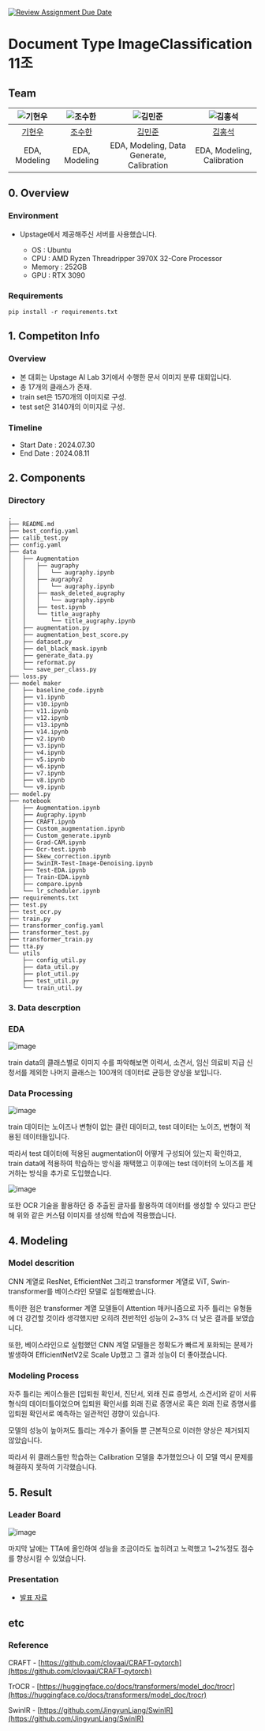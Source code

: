 [![Review Assignment Due Date](https://classroom.github.com/assets/deadline-readme-button-22041afd0340ce965d47ae6ef1cefeee28c7c493a6346c4f15d667ab976d596c.svg)](https://classroom.github.com/a/FVjNDCrt)
# Document Type ImageClassification 11조

## Team

| ![기현우](https://github.com/user-attachments/assets/446f86a6-a08a-4d60-a846-4e470b031ad1)| ![조수한](https://github.com/user-attachments/assets/e1160f18-4441-4156-bd58-f5be8e076782)| ![김민준](https://github.com/user-attachments/assets/3a6a96ca-3d4e-4669-b5c9-19a3cca18a7a)| ![김홍석](https://github.com/user-attachments/assets/b0a17b67-255d-4eec-9303-b39673ef2352)| 
| :--------------------------------------------------------------: | :--------------------------------------------------------------: | :--------------------------------------------------------------: | :--------------------------------------------------------------: | 
|            [기현우](https://github.com/UpstageAILab)             |            [조수한](https://github.com/UpstageAILab)             |            [김민준](https://github.com/UpstageAILab)             |            [김홍석](https://github.com/UpstageAILab)             |            
|                            EDA, Modeling                            |                            EDA, Modeling                            |                            EDA, Modeling, Data Generate, Calibration                          |                            EDA, Modeling, Calibration

## 0. Overview
### Environment
- Upstage에서 제공해주신 서버를 사용했습니다.

    - OS : Ubuntu
    - CPU : AMD Ryzen Threadripper 3970X 32-Core Processor
    - Memory : 252GB
    - GPU : RTX 3090

### Requirements

    pip install -r requirements.txt

## 1. Competiton Info

### Overview

- 본 대회는 Upstage AI Lab 3기에서 수행한 문서 이미지 분류 대회입니다.
- 총 17개의 클래스가 존재.
- train set은 1570개의 이미지로 구성.
- test set은 3140개의 이미지로 구성.

### Timeline

- Start Date : 2024.07.30
- End Date : 2024.08.11

## 2. Components

### Directory

```
.
├── README.md
├── best_config.yaml
├── calib_test.py
├── config.yaml
├── data
│   ├── Augmentation
│   │   ├── augraphy
│   │   │   └── augraphy.ipynb
│   │   ├── augraphy2
│   │   │   └── augraphy.ipynb
│   │   ├── mask_deleted_augraphy
│   │   │   └── augraphy.ipynb
│   │   ├── test.ipynb
│   │   └── title_augraphy
│   │       └── title_augraphy.ipynb
│   ├── augmentation.py
│   ├── augmentation_best_score.py
│   ├── dataset.py
│   ├── del_black_mask.ipynb
│   ├── generate_data.py
│   ├── reformat.py
│   └── save_per_class.py
├── loss.py
├── model maker
│   ├── baseline_code.ipynb
│   ├── v1.ipynb
│   ├── v10.ipynb
│   ├── v11.ipynb
│   ├── v12.ipynb
│   ├── v13.ipynb
│   ├── v14.ipynb
│   ├── v2.ipynb
│   ├── v3.ipynb
│   ├── v4.ipynb
│   ├── v5.ipynb
│   ├── v6.ipynb
│   ├── v7.ipynb
│   ├── v8.ipynb
│   └── v9.ipynb
├── model.py
├── notebook
│   ├── Augmentation.ipynb
│   ├── Augraphy.ipynb
│   ├── CRAFT.ipynb
│   ├── Custom_augmentation.ipynb
│   ├── Custom_generate.ipynb
│   ├── Grad-CAM.ipynb
│   ├── Ocr-test.ipynb
│   ├── Skew_correction.ipynb
│   ├── SwinIR-Test-Image-Denoising.ipynb
│   ├── Test-EDA.ipynb
│   ├── Train-EDA.ipynb
│   ├── compare.ipynb
│   └── lr_scheduler.ipynb
├── requirements.txt
├── test.py
├── test_ocr.py
├── train.py
├── transformer_config.yaml
├── transformer_test.py
├── transformer_train.py
├── tta.py
└── utils
    ├── config_util.py
    ├── data_util.py
    ├── plot_util.py
    ├── test_util.py
    └── train_util.py
```

### 3. Data descrption

### EDA

![image](./imgs/docs/train_class_dist.png)

train data의 클래스별로 이미지 수를 파악해보면 이력서, 소견서, 임신 의료비 지급 신청서를 제외한 나머지 클래스는 100개의 데이터로 균등한 양상을 보입니다.


### Data Processing

![image](./imgs/docs/data_sample.png)

train 데이터는 노이즈나 변형이 없는 클린 데이터고, test 데이터는 노이즈, 변형이 적용된 데이터들입니다.


따라서 test 데이터에 적용된 augmentation이 어떻게 구성되어 있는지 확인하고, train data에 적용하여 학습하는 방식을 채택했고 이후에는 test 데이터의 노이즈를 제거하는 방식을 추가로 도입했습니다.

![image](./imgs/docs/data_generate.png)

또한 OCR 기술을 활용하던 중 추출된 글자를 활용하여 데이터를 생성할 수 있다고 판단해 위와 같은 커스텀 이미지를 생성해 학습에 적용했습니다.

## 4. Modeling

### Model descrition

CNN 계열로 ResNet, EfficientNet 그리고 transformer 계열로 ViT, Swin-transformer를 베이스라인 모델로 실험해봤습니다.

특이한 점은 transformer 계열 모델들이 Attention 매커니즘으로 자주 틀리는 유형들에 더 강건할 것이라 생각했지만 오히려 전반적인 성능이 2~3% 더 낮은 결과를 보였습니다.

또한, 베이스라인으로 실험했던 CNN 계열 모델들은 정확도가 빠르게 포화되는 문제가 발생하여 EfficientNetV2로 Scale Up했고 그 결과 성능이 더 좋아졌습니다.

### Modeling Process

자주 틀리는 케이스들은 [입퇴원 확인서, 진단서, 외래 진료 증명서, 소견서]와 같이 서류 형식의 데이터틀이었으며 입퇴원 확인서를 외래 진료 증명서로 혹은 외래 진료 증명서를 입퇴원 확인서로 예측하는 일관적인 경향이 있습니다.

모델의 성능이 높아져도 틀리는 개수가 줄어들 뿐 근본적으로 이러한 양상은 제거되지 않았습니다.

따라서 위 클래스들만 학습하는 Calibration 모델을 추가했었으나 이 모델 역시 문제를 해결하지 못하여 기각했습니다.

## 5. Result

### Leader Board

![image](./imgs/docs/LB.png)

마지막 날에는 TTA에 올인하여 성능을 조금이라도 높히려고 노력했고 1~2%정도 점수를 향상시킬 수 있었습니다.

### Presentation

- [발표 자료](./[패스트캠퍼스]%20Upstage%20AI%20Lab%203기_CV%20경진대회_발표자료_7조.pptx)

## etc

### Reference

CRAFT - [https://github.com/clovaai/CRAFT-pytorch](https://github.com/clovaai/CRAFT-pytorch)

TrOCR - [https://huggingface.co/docs/transformers/model_doc/trocr](https://huggingface.co/docs/transformers/model_doc/trocr)

SwinIR - [https://github.com/JingyunLiang/SwinIR](https://github.com/JingyunLiang/SwinIR)
